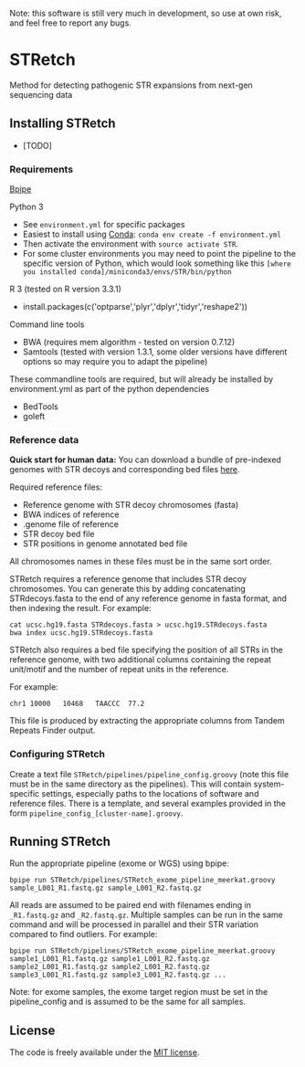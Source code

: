 Note: this software is still very much in development, so use at own risk, and feel free to report any bugs.

# STRetch

Method for detecting pathogenic STR expansions from next-gen sequencing data

## Installing STRetch
- [TODO]

### Requirements

[Bpipe](http://docs.bpipe.org/)

Python 3
- See `environment.yml` for specific packages
- Easiest to install using [Conda](http://conda.pydata.org/docs/using/envs.html):
`conda env create -f environment.yml`
- Then activate the environment with `source activate STR`.
- For some cluster environments you may need to point the pipeline to the
specific version of Python, which would look something like this
`[where you installed conda]/miniconda3/envs/STR/bin/python`

R 3 (tested on R version 3.3.1)
- install.packages(c('optparse','plyr','dplyr','tidyr','reshape2'))

Command line tools
- BWA (requires mem algorithm - tested on version 0.7.12)
- Samtools (tested with version 1.3.1, some older versions have different options so may require you to adapt the pipeline)

These commandline tools are required, but will already be installed by
environment.yml as part of the python dependencies
- BedTools
- goleft

### Reference data

**Quick start for human data:**
You can download a bundle of pre-indexed genomes with STR decoys and
corresponding bed files [here](https://figshare.com/s/1a39be9282c90c4860cd).

Required reference files:
- Reference genome with STR decoy chromosomes (fasta)
- BWA indices of reference
- .genome file of reference
- STR decoy bed file
- STR positions in genome annotated bed file

All chromosomes names in these files must be in the same sort order.

STRetch requires a reference genome that includes STR decoy chromosomes.
You can generate this by adding concatenating STRdecoys.fasta to the end of
any reference genome in fasta format, and then indexing the result.
For example:
```
cat ucsc.hg19.fasta STRdecoys.fasta > ucsc.hg19.STRdecoys.fasta
bwa index ucsc.hg19.STRdecoys.fasta
```

STRetch also requires a bed file specifying the position of all STRs in the
reference genome, with two additional columns containing the repeat unit/motif
and the number of repeat units in the reference.

For example:

```chr1	10000	10468	TAACCC	77.2```

This file is produced by extracting the appropriate columns from Tandem Repeats
Finder output.

### Configuring STRetch

Create a text file `STRetch/pipelines/pipeline_config.groovy` (note this file
must be in the same directory as the pipelines).
This will contain system-specific settings, especially paths to the locations
of software and reference files.
There is a template, and several examples provided in the form
`pipeline_config_[cluster-name].groovy`.


## Running STRetch

Run the appropriate pipeline (exome or WGS) using bpipe:

```bpipe run STRetch/pipelines/STRetch_exome_pipeline_meerkat.groovy sample_L001_R1.fastq.gz sample_L001_R2.fastq.gz```

All reads are assumed to be paired end with filenames ending in
`_R1.fastq.gz` and `_R2.fastq.gz`.
Multiple samples can be run in the same command and will be processed in
parallel and their STR variation compared to find outliers. For example:

```bpipe run STRetch/pipelines/STRetch_exome_pipeline_meerkat.groovy sample1_L001_R1.fastq.gz sample1_L001_R2.fastq.gz sample2_L001_R1.fastq.gz sample2_L001_R2.fastq.gz sample3_L001_R1.fastq.gz sample3_L001_R2.fastq.gz ...```

Note: for exome samples, the exome target region must be set in the
pipeline_config and is assumed to be the same for all samples.

## License

The code is freely available under the
[MIT license](http://www.opensource.org/licenses/mit-license.html).
